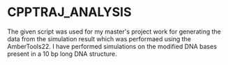 # CPPTRAJ_ANALYSIS
The given script was used for my master's project work for generating the data from the simulation result which was performaed using the AmberTools22.
I have performed simulations on the modified DNA bases present in a 10 bp long DNA structure.
